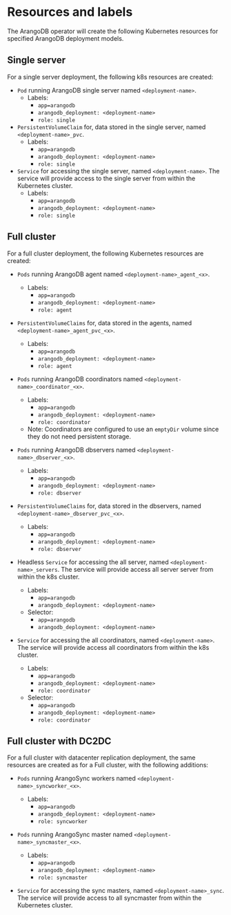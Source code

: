 # Resources and labels

The ArangoDB operator will create the following Kubernetes resources for specified
ArangoDB deployment models.

## Single server

For a single server deployment, the following k8s resources are created:

- `Pod` running ArangoDB single server named `<deployment-name>`.
  - Labels:
    - `app=arangodb`
    - `arangodb_deployment: <deployment-name>`
    - `role: single`
- `PersistentVolumeClaim` for, data stored in the single server, named `<deployment-name>_pvc`.
  - Labels:
    - `app=arangodb`
    - `arangodb_deployment: <deployment-name>`
    - `role: single`
- `Service` for accessing the single server, named `<deployment-name>`.
  The service will provide access to the single server from within the Kubernetes cluster.
  - Labels:
    - `app=arangodb`
    - `arangodb_deployment: <deployment-name>`
    - `role: single`

## Full cluster

For a full cluster deployment, the following Kubernetes resources are created:

- `Pods` running ArangoDB agent named `<deployment-name>_agent_<x>`.
  - Labels:
    - `app=arangodb`
    - `arangodb_deployment: <deployment-name>`
    - `role: agent`

- `PersistentVolumeClaims` for, data stored in the agents, named `<deployment-name>_agent_pvc_<x>`.
  - Labels:
    - `app=arangodb`
    - `arangodb_deployment: <deployment-name>`
    - `role: agent`

- `Pods` running ArangoDB coordinators named `<deployment-name>_coordinator_<x>`.
  - Labels:
    - `app=arangodb`
    - `arangodb_deployment: <deployment-name>`
    - `role: coordinator`
  - Note: Coordinators are configured to use an `emptyDir` volume since
     they do not need persistent storage.

- `Pods` running ArangoDB dbservers named `<deployment-name>_dbserver_<x>`.
  - Labels:
    - `app=arangodb`
    - `arangodb_deployment: <deployment-name>`
    - `role: dbserver`

- `PersistentVolumeClaims` for, data stored in the dbservers, named `<deployment-name>_dbserver_pvc_<x>`.
  - Labels:
    - `app=arangodb`
    - `arangodb_deployment: <deployment-name>`
    - `role: dbserver`

- Headless `Service` for accessing the all server, named `<deployment-name>_servers`.
  The service will provide access all server server from within the k8s cluster.
  - Labels:
    - `app=arangodb`
    - `arangodb_deployment: <deployment-name>`
  - Selector:
    - `app=arangodb`
    - `arangodb_deployment: <deployment-name>`

- `Service` for accessing the all coordinators, named `<deployment-name>`.
  The service will provide access all coordinators from within the k8s cluster.
  - Labels:
    - `app=arangodb`
    - `arangodb_deployment: <deployment-name>`
    - `role: coordinator`
  - Selector:
    - `app=arangodb`
    - `arangodb_deployment: <deployment-name>`
    - `role: coordinator`

## Full cluster with DC2DC

For a full cluster with datacenter replication deployment,
the same resources are created as for a Full cluster, with the following
additions:

- `Pods` running ArangoSync workers named `<deployment-name>_syncworker_<x>`.
  - Labels:
    - `app=arangodb`
    - `arangodb_deployment: <deployment-name>`
    - `role: syncworker`

- `Pods` running ArangoSync master named `<deployment-name>_syncmaster_<x>`.
  - Labels:
    - `app=arangodb`
    - `arangodb_deployment: <deployment-name>`
    - `role: syncmaster`

- `Service` for accessing the sync masters, named `<deployment-name>_sync`.
  The service will provide access to all syncmaster from within the Kubernetes cluster.
